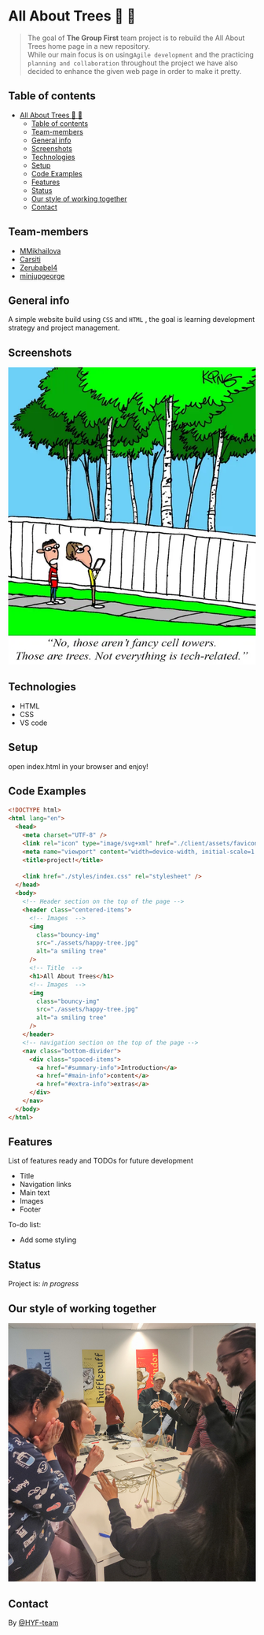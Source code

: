 # All About Trees :deciduous_tree: :cherry_blossom:

> The goal of **The Group First** team project is to rebuild the All About Trees
> home page in a new repository.  
> While our main focus is on using`Agile development` and the practicing
> `planning and collaboration` throughout the project we have also decided to
> enhance the given web page in order to make it pretty.

## Table of contents

- [All About Trees :deciduous_tree: :cherry_blossom:](#all-about-trees-deciduous_tree-cherry_blossom)
  - [Table of contents](#table-of-contents)
  - [Team-members](#team-members)
  - [General info](#general-info)
  - [Screenshots](#screenshots)
  - [Technologies](#technologies)
  - [Setup](#setup)
  - [Code Examples](#code-examples)
  - [Features](#features)
  - [Status](#status)
  - [Our style of working together](#our-style-of-working-together)
  - [Contact](#contact)

## Team-members

- [MMikhailova](https://github.com/MMikhailova)
- [Carsiti](https://github.com/Carsiti)
- [Zerubabel4](https://github.com/Zerubabel4)
- [minjupgeorge](https://github.com/minjupgeorge)

## General info

A simple website build using `CSS` and `HTML` , the goal is learning development
strategy and project management.

## Screenshots

![Example screenshot](public/2021-01-22-cell-trees-nl.webp)

## Technologies

- HTML
- CSS
- VS code

## Setup

open index.html in your browser and enjoy!

## Code Examples

```html
<!DOCTYPE html>
<html lang="en">
  <head>
    <meta charset="UTF-8" />
    <link rel="icon" type="image/svg+xml" href="./client/assets/favicon.ico" />
    <meta name="viewport" content="width=device-width, initial-scale=1.0" />
    <title>project!</title>

    <link href="./styles/index.css" rel="stylesheet" />
  </head>
  <body>
    <!-- Header section on the top of the page -->
    <header class="centered-items">
      <!-- Images  -->
      <img
        class="bouncy-img"
        src="./assets/happy-tree.jpg"
        alt="a smiling tree"
      />
      <!-- Title  -->
      <h1>All About Trees</h1>
      <!-- Images  -->
      <img
        class="bouncy-img"
        src="./assets/happy-tree.jpg"
        alt="a smiling tree"
      />
    </header>
    <!-- navigation section on the top of the page -->
    <nav class="bottom-divider">
      <div class="spaced-items">
        <a href="#summary-info">Introduction</a>
        <a href="#main-info">content</a>
        <a href="#extra-info">extras</a>
      </div>
    </nav>
  </body>
</html>
```

## Features

List of features ready and TODOs for future development

- Title
- Navigation links
- Main text
- Images
- Footer

To-do list:

- Add some styling

## Status

Project is: _in progress_

## Our style of working together

![alt](public/teamwork.jpg)

## Contact

By [@HYF-team](https://github.com/lab-brussels-1/)
